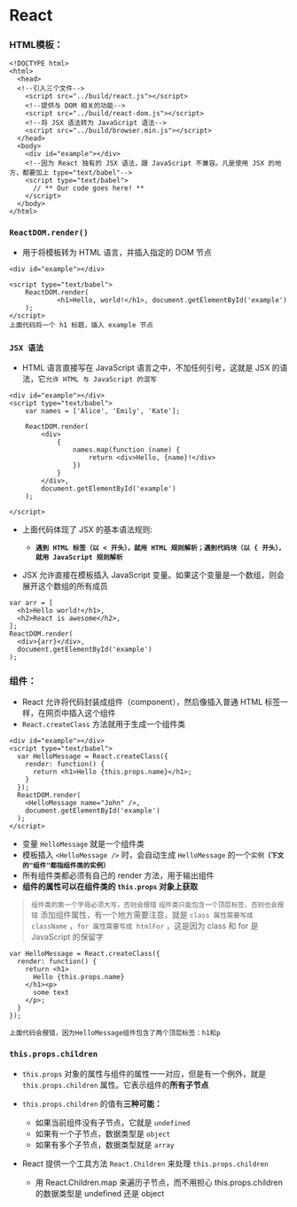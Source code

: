 # React
### HTML模板：
```
<!DOCTYPE html>
<html>
  <head>
  <!--引入三个文件-->
    <script src="../build/react.js"></script>
    <!--提供与 DOM 相关的功能-->
    <script src="../build/react-dom.js"></script>
    <!--将 JSX 语法转为 JavaScript 语法-->
    <script src="../build/browser.min.js"></script>
  </head>
  <body>
    <div id="example"></div>
    <!--因为 React 独有的 JSX 语法，跟 JavaScript 不兼容。凡是使用 JSX 的地方，都要加上 type="text/babel"-->
    <script type="text/babel">
      // ** Our code goes here! **
    </script>
  </body>
</html>
```

### `ReactDOM.render()`
- 用于将模板转为 HTML 语言，并插入指定的 DOM 节点
```
<div id="example"></div>

<script type="text/babel">
    ReactDOM.render(
            <h1>Hello, world!</h1>, document.getElementById('example')
    );
</script>
上面代码将一个 h1 标题，插入 example 节点
```


### `JSX 语法`
- HTML 语言直接写在 JavaScript 语言之中，不加任何引号，这就是 JSX 的语法，它`允许 HTML 与 JavaScript 的混写`
```
<div id="example"></div>
<script type="text/babel">
    var names = ['Alice', 'Emily', 'Kate'];

    ReactDOM.render(
        <div>
            {
                names.map(function (name) {
                    return <div>Hello, {name}!</div>
                })
            }
        </div>,
        document.getElementById('example')
    );

</script>
```
- 上面代码体现了 JSX 的基本语法规则:
  - **`遇到 HTML 标签（以 < 开头），就用 HTML 规则解析；遇到代码块（以 { 开头），就用 JavaScript 规则解析`**

- JSX 允许直接在模板插入 JavaScript 变量。如果这个变量是一个数组，则会展开这个数组的所有成员
```
var arr = [
  <h1>Hello world!</h1>,
  <h2>React is awesome</h2>,
];
ReactDOM.render(
  <div>{arr}</div>,
  document.getElementById('example')
);
```


### 组件：
- React 允许将代码封装成组件（component），然后像插入普通 HTML 标签一样，在网页中插入这个组件
- `React.createClass` 方法就用于生成一个组件类
```
<div id="example"></div>
<script type="text/babel">
  var HelloMessage = React.createClass({
    render: function() {
      return <h1>Hello {this.props.name}</h1>;
    }
  });
  ReactDOM.render(
    <HelloMessage name="John" />,
    document.getElementById('example')
  );
</script>
```
- 变量 `HelloMessage` 就是一个组件类
- 模板插入 `<HelloMessage />` 时，会自动生成 `HelloMessage` 的一个`实例`**`（下文的"组件"都指组件类的实例）`**
- 所有组件类都必须有自己的 render 方法，用于输出组件
- **组件的属性可以在组件类的 `this.props` 对象上获取**

> `组件类的第一个字母必须大写，否则会报错`
> `组件类只能包含一个顶层标签，否则也会报错`
> 添加组件属性，有一个地方需要注意，就是 `class 属性需要写成 className` ，`for 属性需要写成 htmlFor` ，这是因为 class 和 for 是 JavaScript 的保留字

```
var HelloMessage = React.createClass({
  render: function() {
    return <h1>
      Hello {this.props.name}
    </h1><p>
      some text
    </p>;
  }
});

上面代码会报错，因为HelloMessage组件包含了两个顶层标签：h1和p
```


### `this.props.children`
- `this.props` 对象的属性与组件的属性一一对应，但是有一个例外，就是 `this.props.children` 属性。它表示组件的**所有子节点**

- `this.props.children` 的值有**三种可能：**
  - 如果当前组件没有子节点，它就是 `undefined`
  - 如果有一个子节点，数据类型是 `object`
  - 如果有多个子节点，数据类型就是 `array`

- React 提供一个工具方法 `React.Children` 来处理 `this.props.children`
  - 用 React.Children.map 来遍历子节点，而不用担心 this.props.children 的数据类型是 undefined 还是 object